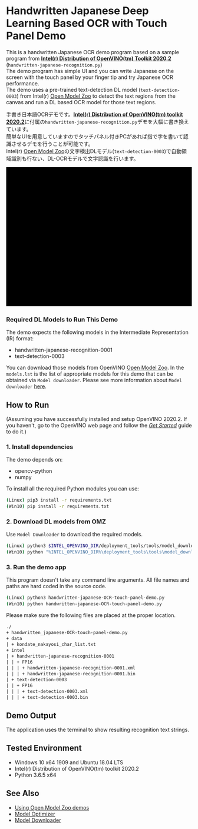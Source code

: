 # Handwritten Japanese Deep Learning Based OCR with Touch Panel Demo
This is a handwritten Japanese OCR demo program based on a sample program from [**Intel(r) Distribution of OpenVINO(tm) Toolkit 2020.2**](https://software.intel.com/en-us/openvino-toolkit) (`handwritten-japanese-recognition.py`)  
The demo program has simple UI and you can write Japanese on the screen with the touch panel by your finger tip and try Japanese OCR performance.  
The demo uses a pre-trained text-detection DL model (`text-detection-0003`) from Intel(r) [Open Model Zoo](https://github.com/opencv/open_model_zoo) to detect the text regions from the canvas and run a DL based OCR model for those text regions.  

手書き日本語OCRデモです。[**Intel(r) Distribution of OpenVINO(tm) toolkit 2020.2**](https://software.intel.com/en-us/openvino-toolkit)に付属の`handwritten-japanese-recognition.py`デモを大幅に書き換えています。  
簡単なUIを用意していますのでタッチパネル付きPCがあれば指で字を書いて認識させるデモを行うことが可能です。  
Intel(r) [Open Model Zoo](https://github.com/opencv/open_model_zoo)の文字検出DLモデル(`text-detection-0003`)で自動領域識別も行ない、DL-OCRモデルで文字認識を行います。  

![OCR demo](./resources/ocr-demo.gif)  

### Required DL Models to Run This Demo

The demo expects the following models in the Intermediate Representation (IR) format:

   * handwritten-japanese-recognition-0001
   * text-detection-0003

You can download those models from OpenVINO [Open Model Zoo](https://github.com/opencv/open_model_zoo).
In the `models.lst` is the list of appropriate models for this demo that can be obtained via `Model downloader`.
Please see more information about `Model downloader` [here](../../../tools/downloader/README.md).

## How to Run

(Assuming you have successfully installed and setup OpenVINO 2020.2. If you haven't, go to the OpenVINO web page and follow the [*Get Started*](https://software.intel.com/en-us/openvino-toolkit/documentation/get-started) guide to do it.)  

### 1. Install dependencies  
The demo depends on:
- opencv-python
- numpy

To install all the required Python modules you can use:

``` sh
(Linux) pip3 install -r requirements.txt
(Win10) pip install -r requirements.txt
```

### 2. Download DL models from OMZ
Use `Model Downloader` to download the required models.
``` sh
(Linux) python3 $INTEL_OPENVINO_DIR/deployment_tools/tools/model_downloader/downloader.py --list models.lst
(Win10) python "%INTEL_OPENVINO_DIR%\deployment_tools\tools\model_downloader\downloader.py" --list models.lst
```

### 3. Run the demo app
This program doesn't take any command line arguments. All file names and paths are hard coded in the source code.
``` sh
(Linux) python3 handwritten-japanese-OCR-touch-panel-demo.py
(Win10) python handwritten-japanese-OCR-touch-panel-demo.py
```

Please make sure the following files are placed at the proper location.
```
./  
+ handwritten_japanese-OCR-touch-panel-demo.py  
+ data  
| + kondate_nakayosi_char_list.txt  
+ intel  
| + handwritten-japanese-recognition-0001  
| | + FP16  
| | | + handwritten-japanese-recognition-0001.xml  
| | | + handwritten-japanese-recognition-0001.bin  
| + text-detection-0003  
| | + FP16  
| | | + text-detection-0003.xml  
| | | + text-detection-0003.bin  
```

## Demo Output  
The application uses the terminal to show resulting recognition text strings.  

## Tested Environment  
- Windows 10 x64 1909 and Ubuntu 18.04 LTS  
- Intel(r) Distribution of OpenVINO(tm) toolkit 2020.2  
- Python 3.6.5 x64  

## See Also  
* [Using Open Model Zoo demos](../../README.md)  
* [Model Optimizer](https://docs.openvinotoolkit.org/latest/_docs_MO_DG_Deep_Learning_Model_Optimizer_DevGuide.html)  
* [Model Downloader](../../../tools/downloader/README.md)  
